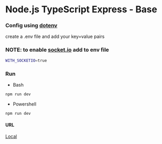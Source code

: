 # Node.js TypeScript Express - Base #

### Config using [dotenv](https://github.com/motdotla/dotenv) ###
create a .env file and add your key=value pairs

### NOTE: to enable [socket.io](https://socket.io/) add to env file ###
```bash
WITH_SOCKETIO=true
```

### Run ###
- Bash
```bash
npm run dev
```
 - Powershell
```powershell
npm run dev
```

#### URL
[Local](http://localhost:3000/)